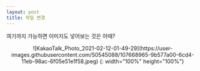 ```yaml
---
layout: post
title: 파일 변경
---
```

여기까지 가능하면 이미지도 넣어보는 것은 어때?
<center> ![KakaoTalk_Photo_2021-02-12-01-49-29](https://user-images.githubusercontent.com/50545088/107668965-9b577a00-6cd4-11eb-98ac-6f05e51e1f58.jpeg) {: width="100%" height="100%"} </center>
